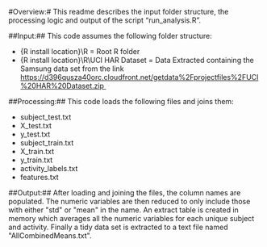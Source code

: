 #Overview:#
This readme describes the input folder structure, the processing logic and output of the script “run_analysis.R”.  

##Input:##
This code assumes the following folder structure:
* {R install location}\R = Root R folder 
* {R install location}\R\UCI HAR Dataset = Data Extracted containing the Samsung data set from the link https://d396qusza40orc.cloudfront.net/getdata%2Fprojectfiles%2FUCI%20HAR%20Dataset.zip 

##Processing:##
This code loads the following files and joins them:
* subject_test.txt
* X_test.txt
* y_test.txt
* subject_train.txt
* X_train.txt
* y_train.txt
* activity_labels.txt
* features.txt

##Output:##
After loading and joining the files, the column names are populated.  The numeric variables are then reduced to only include those with either "std" or "mean" in the name.  An extract table is created in memory which averages all the numeric variables for each unique subject and activity.  Finally a tidy data set is extracted to a text file named "AllCombinedMeans.txt".
